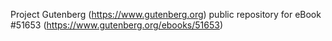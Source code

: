 Project Gutenberg (https://www.gutenberg.org) public repository for
eBook #51653 (https://www.gutenberg.org/ebooks/51653)
